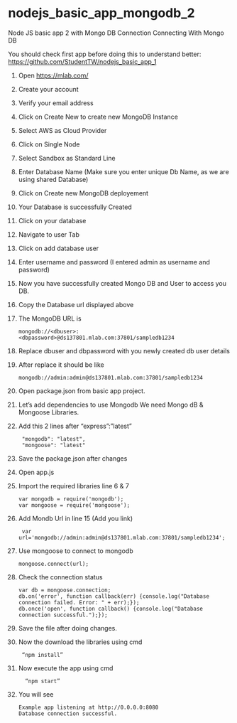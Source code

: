 # nodejs_basic_app_mongodb_2
Node JS basic app 2 with Mongo DB Connection
Connecting With Mongo DB

You should check first app before doing this to understand better: https://github.com/StudentTW/nodejs_basic_app_1

1.	Open https://mlab.com/
2.	Create your account 
3.	Verify your email address
4.	Click on Create New to create new MongoDB Instance 

5.	Select AWS as Cloud Provider

6.	Click on Single Node
8.	Select Sandbox as Standard Line

9.	Enter Database Name (Make sure you enter unique Db Name, as we are using shared Database)



10.	Click on Create new MongoDB deployement  

11.	Your Database is successfully Created

12.	Click on your database

13.	Navigate to user Tab

14.	Click on add database user

15.	Enter username and password (I entered admin as username and password)

16.	Now you have successfully created Mongo DB and User to access you DB.

17.	Copy the Database url displayed above

18.	The MongoDB URL is 

        mongodb://<dbuser>:<dbpassword>@ds137801.mlab.com:37801/sampledb1234

19.	Replace dbuser and dbpassword with you newly created db user details


20.	After replace it should be like

        mongodb://admin:admin@ds137801.mlab.com:37801/sampledb1234

21.	Open package.json from basic app project.
22.	Let’s add dependencies to use Mongodb
    We need Mongo dB & Mongoose Libraries.
23.	Add this 2 lines after “express”:”latest”
  
         "mongodb": "latest",
         "mongoose": "latest"


24.	Save the package.json after changes

25.	Open app.js

26.	Import the required libraries line 6 & 7

        var mongodb = require('mongodb');
        var mongoose = require('mongoose');

27.	 Add Mondb Url in line 15 (Add you link)

          var url='mongodb://admin:admin@ds137801.mlab.com:37801/sampledb1234';

28.	Use mongoose to connect to mongodb

        mongoose.connect(url);


29.	Check the connection status

        var db = mongoose.connection;
        db.on('error', function callback(err) {console.log("Database connection failed. Error: " + err);});
        db.once('open', function callback() {console.log("Database connection successful.");});


30.	Save the file after doing changes.

31.	Now the download the libraries using cmd
  
         “npm install” 

32.	Now execute the app using cmd

          “npm start”

33.	You will see

		Example app listening at http://0.0.0.0:8080
        Database connection successful.




